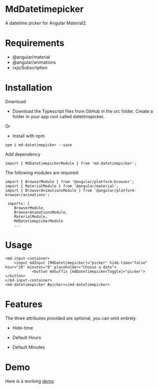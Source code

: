 # MdDatetimepicker
A datetime picker for Angular Material2.


<h1>Requirements</h1>

- @angular/material
- @angular/animations
- rxjs/Subscription


<h1>Installation</h1>


Download

- Download the Typescript files from GitHub in the src folder. Create a folder in your app root called datetimepicker.

Or

- Install with npm


```
npm i md-datetimepicker --save
```

Add dependency

```
import { MdDatetimepickerModule } from 'md-datetimepicker';
```

The following modules are required:

```
import { BrowserModule } from '@angular/platform-browser';
import { MaterialModule } from '@angular/material';
import { BrowserAnimationsModule } from '@angular/platform-browser/animations';

 imports: [
    BrowserModule,
    BrowserAnimationsModule,
    MaterialModule,
    MdDatetimepickerModule
    ...
```

<h1>Usage</h1>

```
<md-input-container>
    <input mdInput [MdDatetimepicker]="picker" hide-time="false" hour="20" minutes="0" placeholder="Choose a date">
		    <button mdSuffix [mdDatetimepickerToggle]="picker"></button>
</md-input-container>
<md-datetimepicker #picker></md-datetimepicker>
```

<h1>Features</h1>

The three attributes provided are optional, you can omit entirely.

- Hide-time

- Default Hours

- Default Minutes


<h1>Demo</h1>
Here is a working <a href="http://components.mikemcanulty.com/">demo</a>
